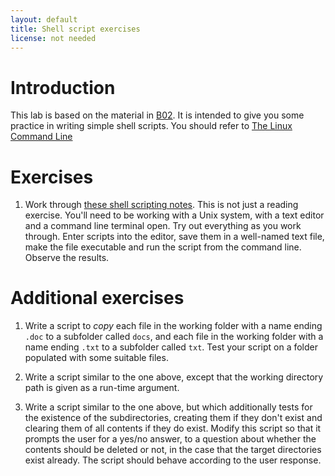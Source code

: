 ```yaml
---
layout: default
title: Shell script exercises
license: not needed
---
```


# Introduction

This lab is based on the material in
[B02]({{site.raurl}}/B02.pdf).  It is intended to give you
some practice in writing simple shell scripts. You should refer
to [The Linux Command Line]({{site.raurl}}/TLCL.pdf)

# Exercises

1. Work through [these shell scripting
   notes]({{site.raurl}}/shell_scripting.pdf). 
   This is not just a reading exercise. You'll need to be working with
   a Unix system, with a text editor and a command line terminal open.
   Try out everything as you work through. Enter scripts into the editor,
   save them in a well-named text file, make the file executable and run the
   script from the command line. Observe the results. 

# Additional exercises

1. Write a script to *copy* each file in the working folder with a name ending
   `.doc` to a subfolder called `docs`, and each file in the working folder
   with a name ending `.txt` to a subfolder called `txt`. Test your script on
   a folder populated with some suitable files.

2. Write a script similar to the one above, except that the working directory
   path is given as a run-time argument.

3. Write a script similar to the one above, but which additionally tests for
   the existence of the subdirectories, creating them if they don't exist and
   clearing them of all contents if they do exist. Modify this script so that
   it prompts the user for a yes/no answer, to a question about whether the
   contents should be deleted or not, in the case that the target directories
   exist already. The script should behave according to the user response.


